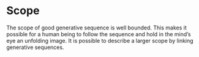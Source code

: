 # Scope

The scope of good generative sequence is well bounded. This makes it possible for a human being to follow the sequence and hold in the mind’s eye an unfolding image. It is possible to describe a larger scope by linking generative sequences.

